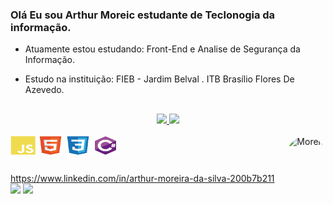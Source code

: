 ### Olá Eu sou Arthur Moreic estudante de Teclonogia da informação.

- Atuamente estou estudando: Front-End e Analise de Segurança da Informação.

- Estudo na instituição: FIEB - Jardim Belval . ITB Brasílio Flores De Azevedo.

##

<div align="center">
  
  <a href="https://github.com/ArthurMoreic">
    <img height="180em" src="https://github-readme-stats.vercel.app/api?username=ArthurMoreic&show_icons=true&theme=codeSTACKr&include_all_commits=true&count_private=true"/>
    <img height="180em" src="https://github-readme-stats.vercel.app/api/top-langs/?username=ArthurMoreic&layout=compact&langs_count=7&theme=codeSTACKr"/>
  </a>  
  
</div>
  
<div style="display: inline_block"><br>
  
  <img align="center" alt="Moreic-Js" height="30" width="40" src="https://raw.githubusercontent.com/devicons/devicon/master/icons/javascript/javascript-plain.svg">
  
  <img align="center" alt="Moreic-HTML" height="30" width="40" src="https://raw.githubusercontent.com/devicons/devicon/master/icons/html5/html5-original.svg">
  
  <img align="center" alt="Moreic-CSS" height="30" width="40" src="https://raw.githubusercontent.com/devicons/devicon/master/icons/css3/css3-original.svg">
  
  <img align="center" alt="Moreic-Csharp" height="30" width="40" src="https://raw.githubusercontent.com/devicons/devicon/master/icons/csharp/csharp-original.svg">
  
  <img align="right" alt="Moreic" height="150" style="border-radius:50px;" src="https://cdn.discordapp.com/attachments/925106884380352515/942511145128960100/2db1bef3d42c1d6e724edf21cd55f677.jpg">
  
</div>
  
  ##
  https://www.linkedin.com/in/arthur-moreira-da-silva-200b7b211
   <a href = "mailto:moreicdasilvaT7@gmail.com"><img src="https://img.shields.io/badge/-Gmail-%23333?style=for-the-badge&logo=gmail&logoColor=white" target="_blank"></a>
   <a href = "https://www.linkedin.com/in/arthur-moreira-da-silva-200b7b211"><img src="https://img.shields.io/badge/LinkedIn-0077B5?style=for-the-badge&logo=linkedin&logoColor=white" target="_blank"></a>
